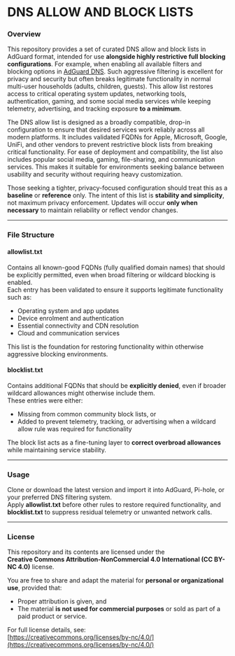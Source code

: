 # DNS ALLOW AND BLOCK LISTS

### Overview

This repository provides a set of curated DNS allow and block lists in AdGuard format, intended for use **alongside highly restrictive full blocking configurations**. For example, when enabling all available filters and blocking options in [AdGuard DNS](https://adguard-dns.io). Such aggressive filtering is excellent for privacy and security but often breaks legitimate functionality in normal multi-user households (adults, children, guests). This allow list restores access to critical operating system updates, networking tools, authentication, gaming, and some social media services while keeping telemetry, advertising, and tracking exposure **to a minimum**.

The DNS allow list is designed as a broadly compatible, drop-in configuration to ensure that desired services work reliably across all modern platforms. It includes validated FQDNs for Apple, Microsoft, Google, UniFi, and other vendors to prevent restrictive block lists from breaking critical functionality. For ease of deployment and compatibility, the list also includes popular social media, gaming, file-sharing, and communication services. This makes it suitable for environments seeking balance between usability and security without requiring heavy customization.

Those seeking a tighter, privacy-focused configuration should treat this as a **baseline** or **reference** only. The intent of this list is **stability and simplicity**, not maximum privacy enforcement. Updates will occur **only when necessary** to maintain reliability or reflect vendor changes.

---

### File Structure

#### **allowlist.txt**
Contains all known-good FQDNs (fully qualified domain names) that should be explicitly permitted, even when broad filtering or wildcard blocking is enabled.  
Each entry has been validated to ensure it supports legitimate functionality such as:
- Operating system and app updates  
- Device enrolment and authentication  
- Essential connectivity and CDN resolution  
- Cloud and communication services

This list is the foundation for restoring functionality within otherwise aggressive blocking environments.

#### **blocklist.txt**
Contains additional FQDNs that should be **explicitly denied**, even if broader wildcard allowances might otherwise include them.  
These entries were either:
- Missing from common community block lists, or  
- Added to prevent telemetry, tracking, or advertising when a wildcard allow rule was required for functionality  

The block list acts as a fine-tuning layer to **correct overbroad allowances** while maintaining service stability.

---

### Usage

Clone or download the latest version and import it into AdGuard, Pi-hole, or your preferred DNS filtering system.  
Apply **allowlist.txt** before other rules to restore required functionality, and **blocklist.txt** to suppress residual telemetry or unwanted network calls.

---

### License

This repository and its contents are licensed under the  
**Creative Commons Attribution-NonCommercial 4.0 International (CC BY-NC 4.0)** license.

You are free to share and adapt the material for **personal or organizational use**, provided that:
- Proper attribution is given, and  
- The material **is not used for commercial purposes** or sold as part of a paid product or service.  

For full license details, see:  
[https://creativecommons.org/licenses/by-nc/4.0/](https://creativecommons.org/licenses/by-nc/4.0/)
